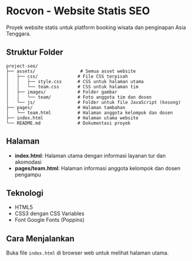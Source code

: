 # Rocvon - Website Statis SEO

Proyek website statis untuk platform booking wisata dan penginapan Asia Tenggara.

## Struktur Folder

```
project-seo/
├── assets/                 # Semua asset website
│   ├── css/               # File CSS terpisah
│   │   ├── style.css      # CSS untuk halaman utama
│   │   └── team.css       # CSS untuk halaman tim
│   ├── images/            # Folder gambar
│   │   └── team/          # Foto anggota tim dan dosen
│   └── js/                # Folder untuk file JavaScript (kosong)
├── pages/                 # Halaman tambahan
│   └── team.html          # Halaman anggota kelompok dan dosen
├── index.html             # Halaman utama website
└── README.md              # Dokumentasi proyek
```

## Halaman

- **index.html**: Halaman utama dengan informasi layanan tur dan akomodasi
- **pages/team.html**: Halaman informasi anggota kelompok dan dosen pengampu

## Teknologi

- HTML5
- CSS3 dengan CSS Variables
- Font Google Fonts (Poppins)

## Cara Menjalankan

Buka file `index.html` di browser web untuk melihat halaman utama.
